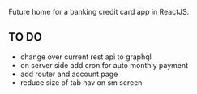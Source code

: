 Future home for a banking credit card app in ReactJS.


## TO DO
- change over current rest api to graphql
- on server side add cron for auto monthly payment
- add router and account page
- reduce size of tab nav on sm screen
